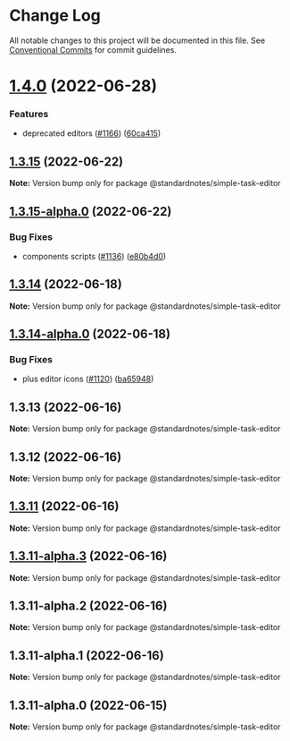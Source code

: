# Change Log

All notable changes to this project will be documented in this file.
See [Conventional Commits](https://conventionalcommits.org) for commit guidelines.

# [1.4.0](https://github.com/standardnotes/app/compare/@standardnotes/simple-task-editor@1.3.15...@standardnotes/simple-task-editor@1.4.0) (2022-06-28)

### Features

* deprecated editors ([#1166](https://github.com/standardnotes/app/issues/1166)) ([60ca415](https://github.com/standardnotes/app/commit/60ca4150446f9a14bb6a31416686c6d07a7d0cd9))

## [1.3.15](https://github.com/standardnotes/app/compare/@standardnotes/simple-task-editor@1.3.15-alpha.0...@standardnotes/simple-task-editor@1.3.15) (2022-06-22)

**Note:** Version bump only for package @standardnotes/simple-task-editor

## [1.3.15-alpha.0](https://github.com/standardnotes/app/compare/@standardnotes/simple-task-editor@1.3.14...@standardnotes/simple-task-editor@1.3.15-alpha.0) (2022-06-22)

### Bug Fixes

* components scripts ([#1136](https://github.com/standardnotes/app/issues/1136)) ([e80b4d0](https://github.com/standardnotes/app/commit/e80b4d0ffad495c758b593c30e1c4c754dda9b7e))

## [1.3.14](https://github.com/standardnotes/app/compare/@standardnotes/simple-task-editor@1.3.14-alpha.0...@standardnotes/simple-task-editor@1.3.14) (2022-06-18)

**Note:** Version bump only for package @standardnotes/simple-task-editor

## [1.3.14-alpha.0](https://github.com/standardnotes/app/compare/@standardnotes/simple-task-editor@1.3.13...@standardnotes/simple-task-editor@1.3.14-alpha.0) (2022-06-18)

### Bug Fixes

* plus editor icons ([#1120](https://github.com/standardnotes/app/issues/1120)) ([ba65948](https://github.com/standardnotes/app/commit/ba65948364a3fca7bfa5005c56802102c73ccd99))

## 1.3.13 (2022-06-16)

**Note:** Version bump only for package @standardnotes/simple-task-editor

## 1.3.12 (2022-06-16)

**Note:** Version bump only for package @standardnotes/simple-task-editor

## [1.3.11](https://github.com/standardnotes/app/compare/@standardnotes/simple-task-editor@1.3.11-alpha.3...@standardnotes/simple-task-editor@1.3.11) (2022-06-16)

**Note:** Version bump only for package @standardnotes/simple-task-editor

## [1.3.11-alpha.3](https://github.com/standardnotes/app/compare/@standardnotes/simple-task-editor@1.3.11-alpha.2...@standardnotes/simple-task-editor@1.3.11-alpha.3) (2022-06-16)

**Note:** Version bump only for package @standardnotes/simple-task-editor

## 1.3.11-alpha.2 (2022-06-16)

**Note:** Version bump only for package @standardnotes/simple-task-editor

## 1.3.11-alpha.1 (2022-06-16)

**Note:** Version bump only for package @standardnotes/simple-task-editor

## 1.3.11-alpha.0 (2022-06-15)

**Note:** Version bump only for package @standardnotes/simple-task-editor
